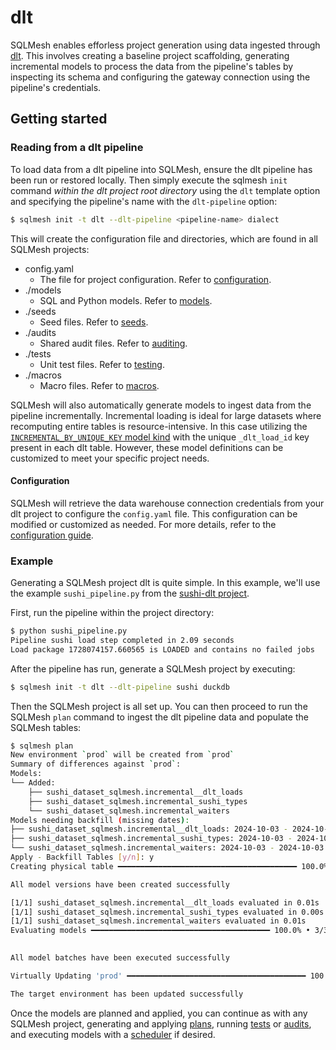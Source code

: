 # dlt

SQLMesh enables efforless project generation using data ingested through [dlt](https://github.com/dlt-hub/dlt). This involves creating a baseline project scaffolding, generating incremental models to process the data from the pipeline's tables by inspecting its schema and configuring the gateway connection using the pipeline's credentials.

## Getting started
### Reading from a dlt pipeline

To load data from a dlt pipeline into SQLMesh, ensure the dlt pipeline has been run or restored locally. Then simply execute the sqlmesh `init` command *within the dlt project root directory* using the `dlt` template option and specifying the pipeline's name with the `dlt-pipeline` option:

```bash
$ sqlmesh init -t dlt --dlt-pipeline <pipeline-name> dialect 
```

This will create the configuration file and directories, which are found in all SQLMesh projects:

- config.yaml
    - The file for project configuration. Refer to [configuration](../reference/configuration.md).
- ./models
    - SQL and Python models. Refer to [models](../concepts/models/overview.md).
- ./seeds
    - Seed files. Refer to [seeds](../concepts/models/seed_models.md).
- ./audits
    - Shared audit files. Refer to [auditing](../concepts/audits.md).
- ./tests
    - Unit test files. Refer to [testing](../concepts/tests.md).
- ./macros
    - Macro files. Refer to [macros](../concepts/macros/overview.md).

SQLMesh will also automatically generate models to ingest data from the pipeline incrementally. Incremental loading is ideal for large datasets where recomputing entire tables is resource-intensive. In this case utilizing the [`INCREMENTAL_BY_UNIQUE_KEY` model kind](../concepts/models/model_kinds.md#incremental_by_unique_key) with the unique `_dlt_load_id` key present in each dlt table. However, these model definitions can be customized to meet your specific project needs.

#### Configuration

SQLMesh will retrieve the data warehouse connection credentials from your dlt project to configure the `config.yaml` file. This configuration can be modified or customized as needed. For more details, refer to the [configuration guide](../guides/configuration.md).

### Example

Generating a SQLMesh project dlt is quite simple. In this example, we'll use the example `sushi_pipeline.py` from the [sushi-dlt project](https://github.com/TobikoData/sqlmesh/tree/main/examples/sushi_dlt).

First, run the pipeline within the project directory:

```bash
$ python sushi_pipeline.py
Pipeline sushi load step completed in 2.09 seconds
Load package 1728074157.660565 is LOADED and contains no failed jobs
```

After the pipeline has run, generate a SQLMesh project by executing:

```bash
$ sqlmesh init -t dlt --dlt-pipeline sushi duckdb 
```

Then the SQLMesh project is all set up. You can then proceed to run the SQLMesh `plan` command to ingest the dlt pipeline data and populate the SQLMesh tables:

```bash
$ sqlmesh plan
New environment `prod` will be created from `prod`
Summary of differences against `prod`:
Models:
└── Added:
    ├── sushi_dataset_sqlmesh.incremental__dlt_loads
    ├── sushi_dataset_sqlmesh.incremental_sushi_types
    └── sushi_dataset_sqlmesh.incremental_waiters
Models needing backfill (missing dates):
├── sushi_dataset_sqlmesh.incremental__dlt_loads: 2024-10-03 - 2024-10-03
├── sushi_dataset_sqlmesh.incremental_sushi_types: 2024-10-03 - 2024-10-03
└── sushi_dataset_sqlmesh.incremental_waiters: 2024-10-03 - 2024-10-03
Apply - Backfill Tables [y/n]: y
Creating physical table ━━━━━━━━━━━━━━━━━━━━━━━━━━━━━━━━━━━━━━━━ 100.0% • 3/3 • 0:00:00

All model versions have been created successfully

[1/1] sushi_dataset_sqlmesh.incremental__dlt_loads evaluated in 0.01s
[1/1] sushi_dataset_sqlmesh.incremental_sushi_types evaluated in 0.00s
[1/1] sushi_dataset_sqlmesh.incremental_waiters evaluated in 0.01s
Evaluating models ━━━━━━━━━━━━━━━━━━━━━━━━━━━━━━━━━━━━━━━━ 100.0% • 3/3 • 0:00:00                                                                              
                                                                                                                                                               

All model batches have been executed successfully

Virtually Updating 'prod' ━━━━━━━━━━━━━━━━━━━━━━━━━━━━━━━━━━━━━━━━ 100.0% • 0:00:00

The target environment has been updated successfully
```

Once the models are planned and applied, you can continue as with any SQLMesh project, generating and applying [plans](../concepts/overview.md#make-a-plan), running [tests](../concepts/overview.md#tests) or [audits](../concepts/overview.md#audits), and executing models with a [scheduler](../guides/scheduling.md) if desired.

